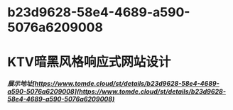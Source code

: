 # b23d9628-58e4-4689-a590-5076a6209008
# KTV暗黑风格响应式网站设计
##### 展示地址[https://www.tomde.cloud/st/details/b23d9628-58e4-4689-a590-5076a6209008](https://www.tomde.cloud/st/details/b23d9628-58e4-4689-a590-5076a6209008)